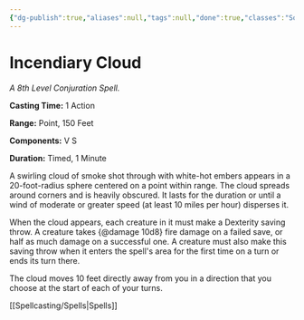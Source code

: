 ```yaml
---
{"dg-publish":true,"aliases":null,"tags":null,"done":true,"classes":"Sorcerer, Wizard,","spellLevel":8,"school":"Conjuration","source":"PHB","permalink":"/spells/incendiary-cloud/","dgHomeLink":false,"dgPassFrontmatter":true}
---
```


# Incendiary Cloud
*A 8th Level Conjuration Spell.*

**Casting Time:** 1 Action

**Range:** Point, 150 Feet

**Components:** V S 

**Duration:** Timed, 1 Minute

A swirling cloud of smoke shot through with white-hot embers appears in a 20-foot-radius sphere centered on a point within range. The cloud spreads around corners and is heavily obscured. It lasts for the duration or until a wind of moderate or greater speed (at least 10 miles per hour) disperses it.



When the cloud appears, each creature in it must make a Dexterity saving throw. A creature takes {@damage 10d8} fire damage on a failed save, or half as much damage on a successful one. A creature must also make this saving throw when it enters the spell's area for the first time on a turn or ends its turn there.



The cloud moves 10 feet directly away from you in a direction that you choose at the start of each of your turns.

[[Spellcasting/Spells|Spells]]